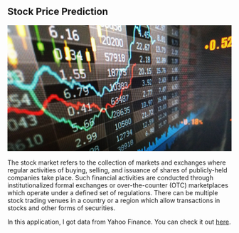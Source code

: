## Stock Price Prediction

![Stocks](stocks.jpeg)

The stock market refers to the collection of markets and exchanges where regular activities of buying, selling, and issuance of shares of publicly-held companies take place. Such financial activities are conducted through institutionalized formal exchanges or over-the-counter (OTC) marketplaces which operate under a defined set of regulations. There can be multiple stock trading venues in a country or a region which allow transactions in stocks and other forms of securities.

In this application, I got data from Yahoo Finance. You can check it out [here](https://finance.yahoo.com/most-active).




